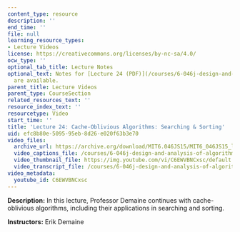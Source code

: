 ```yaml
---
content_type: resource
description: ''
end_time: ''
file: null
learning_resource_types:
- Lecture Videos
license: https://creativecommons.org/licenses/by-nc-sa/4.0/
ocw_type: ''
optional_tab_title: Lecture Notes
optional_text: Notes for [Lecture 24 (PDF)](/courses/6-046j-design-and-analysis-of-algorithms-spring-2015/resources/mit6_046js15_lec24)
  are available.
parent_title: Lecture Videos
parent_type: CourseSection
related_resources_text: ''
resource_index_text: ''
resourcetype: Video
start_time: ''
title: 'Lecture 24: Cache-Oblivious Algorithms: Searching & Sorting'
uid: efc8b80e-5095-95eb-8d26-e020f63b3e70
video_files:
  archive_url: https://archive.org/download/MIT6.046JS15/MIT6_046JS15_lec24_300k.mp4
  video_captions_file: /courses/6-046j-design-and-analysis-of-algorithms-spring-2015/3a24c2153f655ecd8a5f23bd19babc17_C6EWVBNCxsc.vtt
  video_thumbnail_file: https://img.youtube.com/vi/C6EWVBNCxsc/default.jpg
  video_transcript_file: /courses/6-046j-design-and-analysis-of-algorithms-spring-2015/ca375002d1545daab813c10dec23fab8_C6EWVBNCxsc.pdf
video_metadata:
  youtube_id: C6EWVBNCxsc
---
```


**Description:** In this lecture, Professor Demaine continues with cache-oblivious algorithms, including their applications in searching and sorting.

**Instructors:** Erik Demaine

